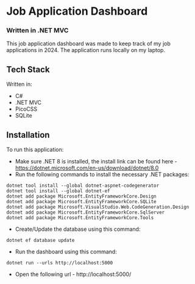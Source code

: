# Job Application Dashboard

### Written in .NET MVC

This job application dashboard was made to keep track of my job applications in 2024. The application runs locally on my laptop.

## Tech Stack

Written in:

- C#
- .NET MVC
- PicoCSS
- SQLite

## Installation

To run this application:

- Make sure .NET 8 is installed, the install link can be found here - https://dotnet.microsoft.com/en-us/download/dotnet/8.0
- Run the following commands to install the necessary .NET packages:

```
dotnet tool install --global dotnet-aspnet-codegenerator
dotnet tool install --global dotnet-ef
dotnet add package Microsoft.EntityFrameworkCore.Design
dotnet add package Microsoft.EntityFrameworkCore.SQLite
dotnet add package Microsoft.VisualStudio.Web.CodeGeneration.Design
dotnet add package Microsoft.EntityFrameworkCore.SqlServer
dotnet add package Microsoft.EntityFrameworkCore.Tools
```

- Create/Update the database using this command:

```
dotnet ef database update
```

- Run the dashboard using this command:

```
dotnet run --urls http://localhost:5000
```

- Open the following url - http://localhost:5000/
